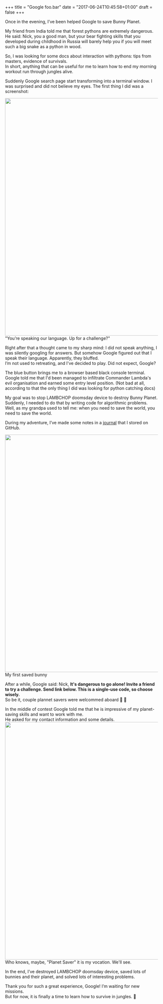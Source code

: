 +++
title = "Google foo.bar"
date = "2017-06-24T10:45:58+01:00"
draft = false
+++

Once in the evening, I’ve been helped Google to save Bunny Planet.
 
My friend from India told me that forest pythons are extremely dangerous.  
He said: Nick, you a good man, but your bear fighting skills that you developed during childhood in Russia will barely help you if you will meet such a big snake as a python in wood.  

So, I was looking for some docs about interaction with pythons: tips from masters, evidence of survivals.  
In short, anything that can be useful for me to learn how to end my morning workout run through jungles alive.
 
Suddenly Google search page start transforming into a terminal window. 
I was surprised and did not believe my eyes. The first thing I did was a screenshot:

<img src="/static/post/google-foo.bar_1.png" width="780" />  
"You’re speaking our language. Up for a challenge?"
 
Right after that a thought came to my sharp mind: I did not speak anything, I was silently googling for answers. But somehow Google figured out that I speak their language. Apparently, they bluffed.  
I’m not used to retreating, and I've decided to play. Did not expect, Google?
 
The blue button brings me to a browser based black console terminal.
Google told me that I'd been managed to infiltrate Commander Lambda's evil organisation and earned some entry level position. (Not bad at all, according to that the only thing I did was looking for python catching docs)  

My goal was to stop LAMBCHOP doomsday device to destroy Bunny Planet.  
Suddenly, I needed to do that by writing code for algorithmic problems.  
Well, as my grandpa used to tell me: when you need to save the world, you need to save the world.
 
During my adventure, I’ve made some notes in a [journal](https://github.com/nkapliev/google-foo.bar) that I stored on GitHub.  

<img src="/static/post/google-foo.bar_2.png" width="780">  
My first saved bunny

After a while, Google said: Nick, **It's dangerous to go alone! Invite a friend to try a challenge. Send link below. This is a single-use code, so choose wisely.**  
So be it, couple plannet savers were welcommed aboard :bear: :bear:

In the middle of contest Google told me that he is impressive of my planet-saving skills and want to work with me.  
He asked for my contact information and some details.  
<img src="/static/post/google-foo.bar_3.png" width="780" />  
Who knows, maybe, "Planet Saver" it is my vocation. We'll see.  

In the end, I’ve destroyed LAMBCHOP doomsday device, saved lots of bunnies and their planet, and solved lots of interesting problems.  

Thank you for such a great experience, Google! I’m waiting for new missions.  
But for now, it is finally a time to learn how to survive in jungles. :snake:
 
